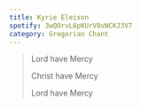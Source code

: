 ```yaml
---
title: Kyrie Eleison
spotify: 3wQOrvL6pKUrV8vNCKJ3V7
category: Gregorian Chant
---
```


> Lord have Mercy
>
> Christ have Mercy
>
> Lord have Mercy